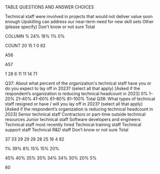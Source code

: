 TABLE QUESTIONS AND ANSWER CHOICES


Technical staff were involved in projects that would not deliver value soon enough
Upskilling can address our near-term need for new skill sets
Other (please specify)
Don't know or not sure
Total


COLUMN %
24%
18%
1%
0%


COUNT
20
15
1
0
82


A56


A57


1
28
6
11
11
14
71


Q37: About what percent of the organization's technical staff have you or do you expect to lay off in 2023? (select 
all that apply) [Asked if the respondent’s organization is reducing technical headcount in 2023]
0%
1–20%
21–40%
41–60%
61–80%
81–100%
Total
Q38: What types of technical staff resigned or have / will you lay off in 2023? (select all that apply) 
[Asked if the respondent’s organization is reducing technical headcount in 2023]
Senior technical staff
Contractors or part-time outside technical resources
Junior technical staff
Software developers and engineers
Technical staff most recently hired
Technical training staff
Technical support staff
Technical R&D staff
Don’t know or not sure
Total


37
33
29
29
28
28
25
16
4
82


1%
39%
8%
15%
15%
20%


45%
40%
35%
35%
34%
34%
30%
20%
5%


 60


